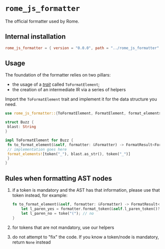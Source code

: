 # `rome_js_formatter`

The official formatter used by Rome.

## Internal installation

```toml
rome_js_formatter = { version = "0.0.0", path = "../rome_js_formatter" }
```

## Usage

The foundation of the formatter relies on two pillars:

- the usage of a [*trait*](https://doc.rust-lang.org/reference/items/traits.html) called `ToFormatElement`;
- the creation of an intermediate IR via a series of helpers

Import the `ToFormatElement` trait and implement it for the data structure you need.

```rust
use rome_js_formatter::{ToFormatElement, FormatElement, format_elements, token}

struct Buzz {
 blast: String
}

impl ToFormatElement for Buzz {
 fn to_format_element(&self, formatter: &Formatter) -> FormatResult<FormatElement> {
 // implementation goes here
 format_elements![token("_"), blast.as_str(), token("_")]
 }
}

```

## Rules when formatting AST nodes

1. if a token is mandatory and the AST has that information, please use that token instead, for example:

	```rust
	fn to_format_element(&self, formatter: &Formatter) -> FormatResult<FormatElement> {
		let l_paren_yes = formatter.format_token(&self.l_paren_token()?)?; // yes
		let l_paren_no = toke("("); // no
	}
	```

 1. for tokens that are not mandatory, use our helpers
 1. do not attempt to "fix" the code. If you know a token/node is mandatory, return `None` instead
